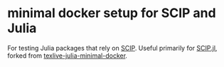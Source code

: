 # minimal docker setup for SCIP and Julia

For testing Julia packages that rely on [SCIP](http://scip.zib.de/). Useful primarily for [SCIP.jl](https://github.com/SCIP-Interfaces/SCIP.j), forked from [texlive-julia-minimal-docker](https://github.com/tpapp/texlive-julia-minimal-docker).
